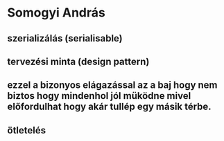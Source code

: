 # Somogyi András
## szerializálás (serialisable)
## tervezési minta (design pattern)
## ezzel a bizonyos elágazással az a baj hogy nem biztos hogy mindenhol jól müködne mivel előfordulhat hogy akár tullép egy másik térbe.
## ötletelés